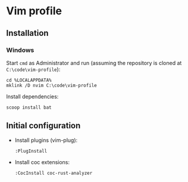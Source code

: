 # Vim profile

## Installation

### Windows

Start `cmd` as Administrator and run (assuming the repository is cloned at `C:\code\vim-profile`):

```
cd %LOCALAPPDATA%
mklink /D nvim C:\code\vim-profile
```

Install dependencies:

```
scoop install bat
```

## Initial configuration

- Install plugins (vim-plug):

  ```
  :PlugInstall
  ```

- Install coc extensions:

  ```
  :CocInstall coc-rust-analyzer
  ```
